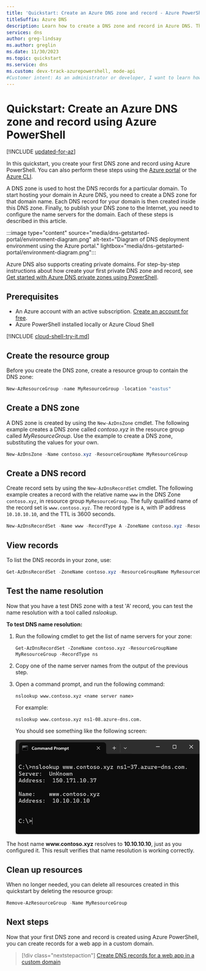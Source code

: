```yaml
---
title: 'Quickstart: Create an Azure DNS zone and record - Azure PowerShell'
titleSuffix: Azure DNS
description: Learn how to create a DNS zone and record in Azure DNS. This article is a step-by-step quickstart to create and manage your first DNS zone and record using Azure PowerShell.
services: dns
author: greg-lindsay
ms.author: greglin
ms.date: 11/30/2023
ms.topic: quickstart
ms.service: dns
ms.custom: devx-track-azurepowershell, mode-api
#Customer intent: As an administrator or developer, I want to learn how to configure Azure DNS using Azure PowerShell so I can use Azure DNS for my name resolution.
---
```


# Quickstart: Create an Azure DNS zone and record using Azure PowerShell

[!INCLUDE [updated-for-az](~/reusable-content/ce-skilling/azure/includes/updated-for-az.md)]

In this quickstart, you create your first DNS zone and record using Azure PowerShell. You can also perform these steps using the [Azure portal](dns-getstarted-portal.md) or the [Azure CLI](dns-getstarted-cli.md). 

A DNS zone is used to host the DNS records for a particular domain. To start hosting your domain in Azure DNS, you need to create a DNS zone for that domain name. Each DNS record for your domain is then created inside this DNS zone. Finally, to publish your DNS zone to the Internet, you need to configure the name servers for the domain. Each of these steps is described in this article.

:::image type="content" source="media/dns-getstarted-portal/environment-diagram.png" alt-text="Diagram of DNS deployment environment using the Azure portal." lightbox="media/dns-getstarted-portal/environment-diagram.png":::

Azure DNS also supports creating private domains. For step-by-step instructions about how create your first private DNS zone and record, see [Get started with Azure DNS private zones using PowerShell](private-dns-getstarted-powershell.md).

## Prerequisites

- An Azure account with an active subscription. [Create an account for free](https://azure.microsoft.com/free/?WT.mc_id=A261C142F).
- Azure PowerShell installed locally or Azure Cloud Shell

[!INCLUDE [cloud-shell-try-it.md](~/reusable-content/ce-skilling/azure/includes/cloud-shell-try-it.md)]

## Create the resource group

Before you create the DNS zone, create a resource group to contain the DNS zone:

```powershell
New-AzResourceGroup -name MyResourceGroup -location "eastus"
```

## Create a DNS zone

A DNS zone is created by using the `New-AzDnsZone` cmdlet. The following example creates a DNS zone called *contoso.xyz* in the resource group called *MyResourceGroup*. Use the example to create a DNS zone, substituting the values for your own.

```powershell
New-AzDnsZone -Name contoso.xyz -ResourceGroupName MyResourceGroup
```

## Create a DNS record

Create record sets by using the `New-AzDnsRecordSet` cmdlet. The following example creates a record with the relative name `www` in the DNS Zone `contoso.xyz`, in resource group `MyResourceGroup`. The fully qualified name of the record set is `www.contoso.xyz`. The record type is `A`, with IP address `10.10.10.10`, and the TTL is 3600 seconds.

```powershell
New-AzDnsRecordSet -Name www -RecordType A -ZoneName contoso.xyz -ResourceGroupName MyResourceGroup -Ttl 3600 -DnsRecords (New-AzDnsRecordConfig -IPv4Address "10.10.10.10")
```

## View records

To list the DNS records in your zone, use:

```powershell
Get-AzDnsRecordSet -ZoneName contoso.xyz -ResourceGroupName MyResourceGroup
```

## Test the name resolution

Now that you have a test DNS zone with a test 'A' record, you can test the name resolution with a tool called *nslookup*. 

**To test DNS name resolution:**

1. Run the following cmdlet to get the list of name servers for your zone:

   ```azurepowershell
   Get-AzDnsRecordSet -ZoneName contoso.xyz -ResourceGroupName MyResourceGroup -RecordType ns
   ```

1. Copy one of the name server names from the output of the previous step.

1. Open a command prompt, and run the following command:

   ```
   nslookup www.contoso.xyz <name server name>
   ```

   For example:

   ```
   nslookup www.contoso.xyz ns1-08.azure-dns.com.
   ```

   You should see something like the following screen:

   ![Screenshot shows a command prompt window with an n s lookup command and values for Server, Address, Name, and Address.](media/dns-getstarted-portal/nslookup.PNG)

The host name **www\.contoso.xyz** resolves to **10.10.10.10**, just as you configured it. This result verifies that name resolution is working correctly.

## Clean up resources

When no longer needed, you can delete all resources created in this quickstart by deleting the resource group:

```powershell
Remove-AzResourceGroup -Name MyResourceGroup
```

## Next steps

Now that your first DNS zone and record is created using Azure PowerShell, you can create records for a web app in a custom domain.

> [!div class="nextstepaction"]
> [Create DNS records for a web app in a custom domain](./dns-web-sites-custom-domain.md)
